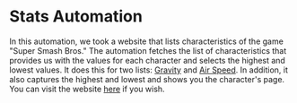 # Stats Automation

In this automation, we took a website that lists characteristics of the game "Super Smash Bros." The automation fetches the list of characteristics that provides us with the values for each character and selects the highest and lowest values. It does this for two lists: [Gravity](cypress/e2e/gravity.spec.cy.js) and [Air Speed](cypress/e2e/airspeed.spec.cy.js). In addition, it also captures the highest and lowest and shows you the character's page. You can visit the website [here](https://ultimateframedata.com) if you wish.
